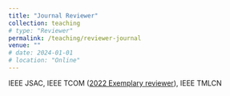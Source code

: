 ```yaml
---
title: "Journal Reviewer"
collection: teaching
# type: "Reviewer"
permalink: /teaching/reviewer-journal
venue: ""
# date: 2024-01-01
# location: "Online"
---
```


IEEE JSAC, IEEE TCOM ([2022 Exemplary reviewer](https://www.comsoc.org/publications/journals/ieee-tcom/exemplary-reviewers)), IEEE TMLCN

